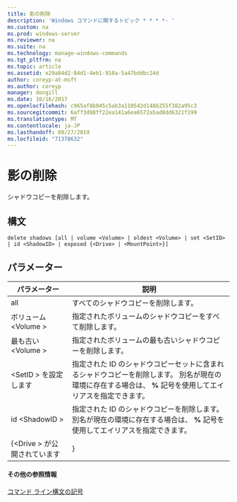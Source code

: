 ```yaml
---
title: 影の削除
description: 'Windows コマンドに関するトピック * * * *- '
ms.custom: na
ms.prod: windows-server
ms.reviewer: na
ms.suite: na
ms.technology: manage-windows-commands
ms.tgt_pltfrm: na
ms.topic: article
ms.assetid: e29a84d2-04d1-4eb1-910a-5a47bddbc24d
author: coreyp-at-msft
ms.author: coreyp
manager: dongill
ms.date: 10/16/2017
ms.openlocfilehash: c965af8b045c5ab3a110542d148b255f382a95c3
ms.sourcegitcommit: 6aff3d88ff22ea141a6ea6572a5ad8dd6321f199
ms.translationtype: MT
ms.contentlocale: ja-JP
ms.lasthandoff: 09/27/2019
ms.locfileid: "71378632"
---
```

# <a name="delete-shadows"></a>影の削除



シャドウコピーを削除します。

## <a name="syntax"></a>構文

```
delete shadows [all | volume <Volume> | oldest <Volume> | set <SetID> | id <ShadowID> | exposed {<Drive> | <MountPoint>}]
```

## <a name="parameters"></a>パラメーター

|     パラメーター     |                                                                             説明                                                                              |
|-------------------|----------------------------------------------------------------------------------------------------------------------------------------------------------------------|
|        all        |                                                                      すべてのシャドウコピーを削除します。                                                                      |
| ボリューム \<Volume >  |                                                            指定されたボリュームのシャドウコピーをすべて削除します。                                                            |
| 最も古い \<Volume >  |                                                         指定されたボリュームの最も古いシャドウコピーを削除します。                                                          |
|   \<SetID > を設定します    | 指定された ID のシャドウコピーセットに含まれるシャドウコピーを削除します。 別名が現在の環境に存在する場合は、 **%** 記号を使用してエイリアスを指定できます。 |
|  id \<ShadowID >   |              指定された ID のシャドウコピーを削除します。 別名が現在の環境に存在する場合は、 **%** 記号を使用してエイリアスを指定できます。               |
| {\<Drive > が公開されています |                                                                            <MountPoint>}                                                                             |

#### <a name="additional-references"></a>その他の参照情報

[コマンド ライン構文の記号](command-line-syntax-key.md)